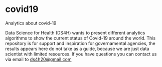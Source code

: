 # covid19
Analytics about covid-19

Data Science for Health (DS4H) wants to present different analytics algorithms to show the current status of Covid-19 around the world.
This repository is for support and inspiration for governamental agencies, the results appears here do not take as a guide, because we are just data scientist with limited resources.
If you have questions you can contact us via email to ds4h20@gmail.com

